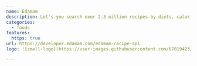 ```yaml
---
name: Edamam
description: Let's you search over 2.3 million recipes by diets, calories and nutrient ranges.
categories:
  - foods
features:
  https: true
url: https://developer.edamam.com/edamam-recipe-api
logo: ![small-logo](https://user-images.githubusercontent.com/67019423/193456793-834cee23-1d15-4cfb-8eed-04bdaf733bdb.png)

---
```

